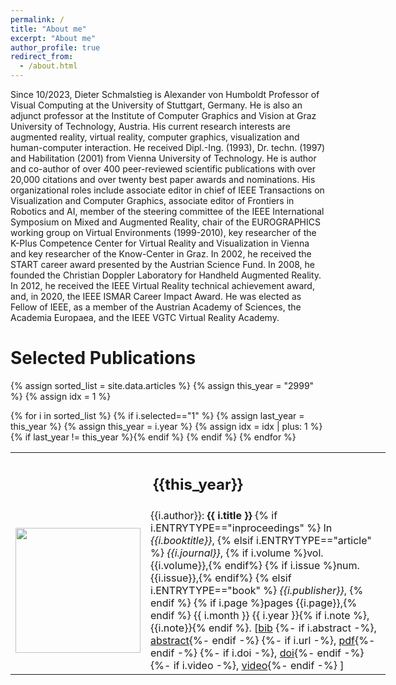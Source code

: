 ```yaml
---
permalink: /
title: "About me"
excerpt: "About me"
author_profile: true
redirect_from:
  - /about.html
---
```


Since 10/2023, Dieter Schmalstieg is Alexander von Humboldt Professor of Visual Computing at the University of Stuttgart, Germany. He is also an adjunct professor at the Institute of Computer Graphics and Vision at Graz University of Technology, Austria. His current research interests are augmented reality, virtual reality, computer graphics, visualization and human-computer interaction. He received Dipl.-Ing. (1993), Dr. techn. (1997) and Habilitation (2001) from Vienna University of Technology. He is author and co-author of over 400 peer-reviewed scientific publications with over 20,000 citations and over twenty best paper awards and nominations. His organizational roles include associate editor in chief of IEEE Transactions on Visualization and Computer Graphics, associate editor of Frontiers in Robotics and AI, member of the steering committee of the IEEE International Symposium on Mixed and Augmented Reality, chair of the EUROGRAPHICS working group on Virtual Environments (1999-2010), key researcher of the K-Plus Competence Center for Virtual Reality and Visualization in Vienna and key researcher of the Know-Center in Graz. In 2002, he received the START career award presented by the Austrian Science Fund. In 2008, he founded the Christian Doppler Laboratory for Handheld Augmented Reality. In 2012, he received the IEEE Virtual Reality technical achievement award, and, in 2020, the IEEE ISMAR Career Impact Award. He was elected as Fellow of IEEE, as a member of the Austrian Academy of Sciences, the Academia Europaea, and the IEEE VGTC Virtual Reality Academy. 

<h1>Selected Publications</h1>

{% assign sorted_list = site.data.articles %}
{% assign this_year = "2999" %}
{% assign idx = 1 %}

<table style="width: 600px;">
{% for i in sorted_list %}
{% if i.selected=="1" %}
  {% assign last_year = this_year %}
  {% assign this_year = i.year %}
  {% assign idx = idx | plus: 1 %}
  {% if last_year != this_year %}<tr><td colspan="2" style="text-align: center;"><h2>{{this_year}}</h2></td></tr>{% endif %}
  <tr><td style="width: 20%;"><img src="img/{{i.ID}}.jpg" width="200"></td><td style="width: 80%;">
    {{i.author}}:
    <b>{{ i.title }}</b>
	{% if i.ENTRYTYPE=="inproceedings" %}
	  In <i>{{i.booktitle}}</i>,
	{% elsif i.ENTRYTYPE=="article" %}
	  <i>{{i.journal}}</i>, 
	  {% if i.volume %}vol. {{i.volume}},{% endif%}
	  {% if i.issue %}num. {{i.issue}},{% endif%}
	{% elsif i.ENTRYTYPE=="book" %}
	  <i>{{i.publisher}}</i>, 
	{% endif %}
    {% if i.page %}pages {{i.page}},{% endif %}
	{{ i.month }} {{ i.year }}{% if i.note %}, {{i.note}}{% endif %}.
  [<a href="bib/{{i.ID}}.bib">bib</a>
	{%- if i.abstract -%}, <a href="abstract/{{i.ID}}.txt">abstract</a>{%- endif -%}
	{%- if i.url -%}, <a href="{{ i.url }}">pdf</a>{%- endif -%}
	{%- if i.doi -%}, <a href="https://doi.org/{{- i.doi -}}">doi</a>{%- endif -%}
	{%- if i.video -%}, <a href="{{ i.video }}">video</a>{%- endif -%}
	]
  </td></tr>
{% endif %}
{% endfor %}
</table>
